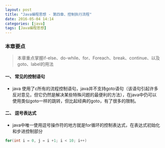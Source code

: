 ```yaml
---
layout: post
title: "Java编程思想 - 第四章、控制执行流程"
date: 2016-05-04 14:14
categories: [java]
tags: [Java编程思想]
---
```


### 本章要点

> 本章重点掌握if-else、do-while、for、Foreach、break、continue、以及goto、label的用法

#### 一、 常见的控制语句

* java 使用了c所有的流程控制语句，java并不支持goto语句（该语句引起许多反对意见，但它仍然是解决某些特殊问题的最便利的方法），在java中仍可以使用类似goto一样的跳转，但比起经典的goto，有了很多的限制。

#### 二、 逗号表达式

* java中唯一使用逗号操作符的地方就是for循环的控制表达式，在表达式初始化和步进控制部分

~~~java
for(int i = 0, j = i +1; i < 10; i++)
~~~